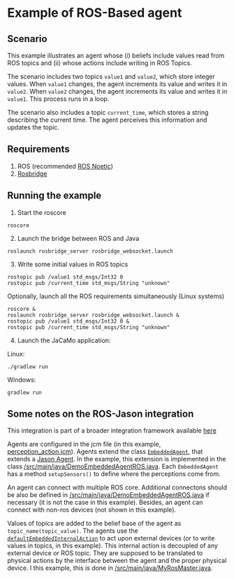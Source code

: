 # Example of ROS-Based agent

## Scenario

This example illustrates an agent whose (i) beliefs include values read from ROS topics and (ii) whose actions include writing in ROS Topics.

The scenario includes two topics `value1` and `value2`, which store integer values. When `value1` changes, the agent increments its value and writes it in `value2`. When `value2` changes, the agent increments its value and writes it in `value1`. This process runs in a loop.

The scenario also includes a topic `current_time`, which stores a string describing the current time. The agent perceives this information and updates the topic.

## Requirements
1. ROS (recommended [ROS Noetic](http://wiki.ros.org/noetic))
2. [Rosbridge](http://wiki.ros.org/rosbridge_suite/Tutorials/RunningRosbridge)


## Running the example

1. Start the roscore
```
roscore
```

2. Launch the bridge between ROS and Java
```
roslaunch rosbridge_server rosbridge_websocket.launch
```

3. Write some initial values in ROS topics
```
rostopic pub /value1 std_msgs/Int32 0
rostopic pub /current_time std_msgs/String "unknown"
```

Optionally, launch all the ROS requirements simultaneously (Linux systems)
```
roscore & 
roslaunch rosbridge_server rosbridge_websocket.launch & 
rostopic pub /value1 std_msgs/Int32 0 & 
rostopic pub /current_time std_msgs/String "unknown"
```

4. Launch the JaCaMo application:

Linux:
```
./gradlew run
```
Windows:
```
gradlew run 
```

## Some notes on the ROS-Jason integration
This integration is part of a broader integration framework available [here](https://github.com/embedded-mas/embedded-mas)

Agents are configured in the jcm file (in this example, [perception_action.jcm](https://github.com/embedded-mas/ros-devs/tree/main/examples/perception_action)). 
Agents extend the class [`EmbeddedAgent`](https://github.com/embedded-mas/embedded-mas/blob/master/src/main/java/embedded/mas/bridges/jacamo/EmbeddedAgent.java), that extends a [Jason Agent](https://github.com/jason-lang/jason/blob/master/src/main/java/jason/asSemantics/Agent.java). In the example, this extension is implemented in the class [/src/main/java/DemoEmbeddedAgentROS.java](https://github.com/embedded-mas/ros-devs/blob/main/examples/perception_action/src/main/java/DemoEmbeddedAgentROS.java). Each `EmbeddedAgent` has a method `setupSensors()` to define where the perceptions come from.

An agent can connect with multiple ROS core. Additional connectons should be also be defined in [/src/main/java/DemoEmbeddedAgentROS.java](https://github.com/embedded-mas/ros-devs/blob/main/examples/perception_action/src/main/java/DemoEmbeddedAgentROS.java) if necessary (it is not the case in this example). Besides, an agent can connect with non-ros devices (not shown in this example). 


Values of topics are added to the belief base of the agent as `topic_name(topic_value)`. 
The agents use the [`defaultEmbeddedInternalAction`](https://github.com/embedded-mas/embedded-mas/blob/master/src/main/java/embedded/mas/bridges/jacamo/defaultEmbeddedInternalAction.java) to act upon external devices (or to write values in topics, in this example). This internal action is decoupled of any external device or ROS topic. They are supposed to be translated to physical actions by the interface between the agent and the proper physical device. I this example, this is done in [/src/main/java/MyRosMaster.java](https://github.com/embedded-mas/ros-devs/blob/main/examples/perception_action/src/main/java/MyRosMaster.java).


